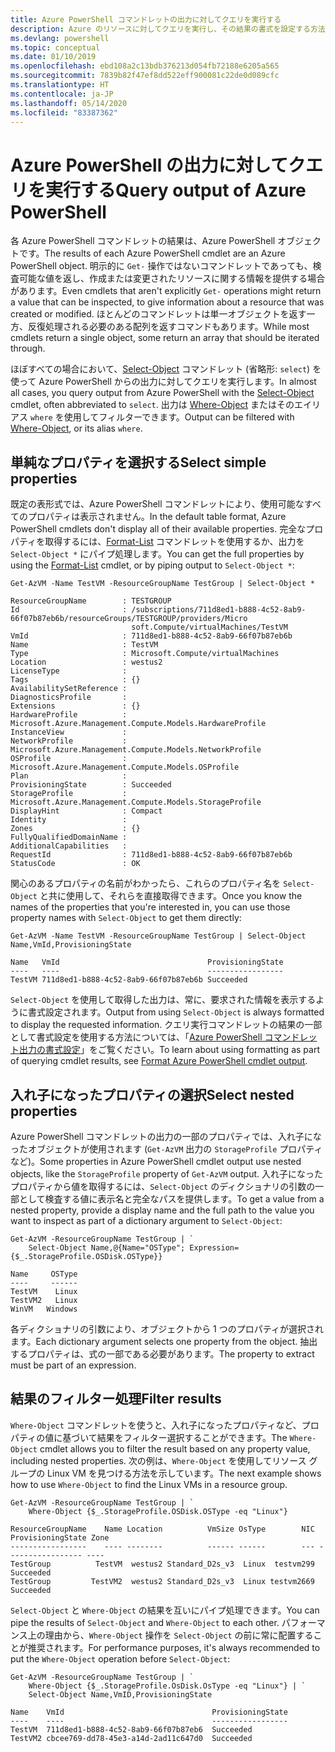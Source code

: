 ```yaml
---
title: Azure PowerShell コマンドレットの出力に対してクエリを実行する
description: Azure のリソースに対してクエリを実行し、その結果の書式を設定する方法について説明します。
ms.devlang: powershell
ms.topic: conceptual
ms.date: 01/10/2019
ms.openlocfilehash: ebd108a2c13bdb376213d054fb72188e6205a565
ms.sourcegitcommit: 7839b82f47ef8dd522eff900081c22de0d089cfc
ms.translationtype: HT
ms.contentlocale: ja-JP
ms.lasthandoff: 05/14/2020
ms.locfileid: "83387362"
---
```

# <a name="query-output-of-azure-powershell"></a><span data-ttu-id="0a674-103">Azure PowerShell の出力に対してクエリを実行する</span><span class="sxs-lookup"><span data-stu-id="0a674-103">Query output of Azure PowerShell</span></span> 

<span data-ttu-id="0a674-104">各 Azure PowerShell コマンドレットの結果は、Azure PowerShell オブジェクトです。</span><span class="sxs-lookup"><span data-stu-id="0a674-104">The results of each Azure PowerShell cmdlet are an Azure PowerShell object.</span></span> <span data-ttu-id="0a674-105">明示的に `Get-` 操作ではないコマンドレットであっても、検査可能な値を返し、作成または変更されたリソースに関する情報を提供する場合があります。</span><span class="sxs-lookup"><span data-stu-id="0a674-105">Even cmdlets that aren't explicitly `Get-` operations might return a value that can be inspected, to give information about a resource that was created or modified.</span></span> <span data-ttu-id="0a674-106">ほとんどのコマンドレットは単一オブジェクトを返す一方、反復処理される必要のある配列を返すコマンドもあります。</span><span class="sxs-lookup"><span data-stu-id="0a674-106">While most cmdlets return a single object, some return an array that should be iterated through.</span></span>

<span data-ttu-id="0a674-107">ほぼすべての場合において、[Select-Object](/powershell/module/Microsoft.PowerShell.Utility/Select-Object) コマンドレット (省略形: `select`) を使って Azure PowerShell からの出力に対してクエリを実行します。</span><span class="sxs-lookup"><span data-stu-id="0a674-107">In almost all cases, you query output from Azure PowerShell with the [Select-Object](/powershell/module/Microsoft.PowerShell.Utility/Select-Object) cmdlet, often abbreviated to `select`.</span></span> <span data-ttu-id="0a674-108">出力は [Where-Object](/powershell/module/Microsoft.PowerShell.Core/Where-Object) またはそのエイリアス `where` を使用してフィルターできます。</span><span class="sxs-lookup"><span data-stu-id="0a674-108">Output can be filtered with [Where-Object](/powershell/module/Microsoft.PowerShell.Core/Where-Object), or its alias `where`.</span></span>

## <a name="select-simple-properties"></a><span data-ttu-id="0a674-109">単純なプロパティを選択する</span><span class="sxs-lookup"><span data-stu-id="0a674-109">Select simple properties</span></span>

<span data-ttu-id="0a674-110">既定の表形式では、Azure PowerShell コマンドレットにより、使用可能なすべてのプロパティは表示されません。</span><span class="sxs-lookup"><span data-stu-id="0a674-110">In the default table format, Azure PowerShell cmdlets don't display all of their available properties.</span></span> <span data-ttu-id="0a674-111">完全なプロパティを取得するには、[Format-List](/powershell/module/microsoft.powershell.utility/format-list) コマンドレットを使用するか、出力を `Select-Object *` にパイプ処理します。</span><span class="sxs-lookup"><span data-stu-id="0a674-111">You can get the full properties by using the [Format-List](/powershell/module/microsoft.powershell.utility/format-list) cmdlet, or by piping output to `Select-Object *`:</span></span>

```azurepowershell-interactive
Get-AzVM -Name TestVM -ResourceGroupName TestGroup | Select-Object *
```

```output
ResourceGroupName        : TESTGROUP
Id                       : /subscriptions/711d8ed1-b888-4c52-8ab9-66f07b87eb6b/resourceGroups/TESTGROUP/providers/Micro
                           soft.Compute/virtualMachines/TestVM
VmId                     : 711d8ed1-b888-4c52-8ab9-66f07b87eb6b
Name                     : TestVM
Type                     : Microsoft.Compute/virtualMachines
Location                 : westus2
LicenseType              :
Tags                     : {}
AvailabilitySetReference :
DiagnosticsProfile       :
Extensions               : {}
HardwareProfile          : Microsoft.Azure.Management.Compute.Models.HardwareProfile
InstanceView             :
NetworkProfile           : Microsoft.Azure.Management.Compute.Models.NetworkProfile
OSProfile                : Microsoft.Azure.Management.Compute.Models.OSProfile
Plan                     :
ProvisioningState        : Succeeded
StorageProfile           : Microsoft.Azure.Management.Compute.Models.StorageProfile
DisplayHint              : Compact
Identity                 :
Zones                    : {}
FullyQualifiedDomainName :
AdditionalCapabilities   :
RequestId                : 711d8ed1-b888-4c52-8ab9-66f07b87eb6b
StatusCode               : OK
```

<span data-ttu-id="0a674-112">関心のあるプロパティの名前がわかったら、これらのプロパティ名を `Select-Object` と共に使用して、それらを直接取得できます。</span><span class="sxs-lookup"><span data-stu-id="0a674-112">Once you know the names of the properties that you're interested in, you can use those property names with `Select-Object` to get them directly:</span></span>

```azurepowershell-interactive
Get-AzVM -Name TestVM -ResourceGroupName TestGroup | Select-Object Name,VmId,ProvisioningState
```

```output
Name   VmId                                 ProvisioningState
----   ----                                 -----------------
TestVM 711d8ed1-b888-4c52-8ab9-66f07b87eb6b Succeeded
```

<span data-ttu-id="0a674-113">`Select-Object` を使用して取得した出力は、常に、要求された情報を表示するように書式設定されます。</span><span class="sxs-lookup"><span data-stu-id="0a674-113">Output from using `Select-Object` is always formatted to display the requested information.</span></span> <span data-ttu-id="0a674-114">クエリ実行コマンドレットの結果の一部として書式設定を使用する方法については、「[Azure PowerShell コマンドレット出力の書式設定](formatting-output.md)」をご覧ください。</span><span class="sxs-lookup"><span data-stu-id="0a674-114">To learn about using formatting as part of querying cmdlet results, see [Format Azure PowerShell cmdlet output](formatting-output.md).</span></span>

## <a name="select-nested-properties"></a><span data-ttu-id="0a674-115">入れ子になったプロパティの選択</span><span class="sxs-lookup"><span data-stu-id="0a674-115">Select nested properties</span></span>

<span data-ttu-id="0a674-116">Azure PowerShell コマンドレットの出力の一部のプロパティでは、入れ子になったオブジェクトが使用されます (`Get-AzVM` 出力の `StorageProfile` プロパティなど)。</span><span class="sxs-lookup"><span data-stu-id="0a674-116">Some properties in Azure PowerShell cmdlet output use nested objects, like the `StorageProfile` property of `Get-AzVM` output.</span></span> <span data-ttu-id="0a674-117">入れ子になったプロパティから値を取得するには、`Select-Object` のディクショナリの引数の一部として検査する値に表示名と完全なパスを提供します。</span><span class="sxs-lookup"><span data-stu-id="0a674-117">To get a value from a nested property, provide a display name and the full path to the value you want to inspect as part of a dictionary argument to `Select-Object`:</span></span>

```azurepowershell-interactive
Get-AzVM -ResourceGroupName TestGroup | `
    Select-Object Name,@{Name="OSType"; Expression={$_.StorageProfile.OSDisk.OSType}}
```

```output
Name     OSType
----     ------
TestVM    Linux
TestVM2   Linux
WinVM   Windows
```

<span data-ttu-id="0a674-118">各ディクショナリの引数により、オブジェクトから 1 つのプロパティが選択されます。</span><span class="sxs-lookup"><span data-stu-id="0a674-118">Each dictionary argument selects one property from the object.</span></span> <span data-ttu-id="0a674-119">抽出するプロパティは、式の一部である必要があります。</span><span class="sxs-lookup"><span data-stu-id="0a674-119">The property to extract must be part of an expression.</span></span>

## <a name="filter-results"></a><span data-ttu-id="0a674-120">結果のフィルター処理</span><span class="sxs-lookup"><span data-stu-id="0a674-120">Filter results</span></span> 

<span data-ttu-id="0a674-121">`Where-Object` コマンドレットを使うと、入れ子になったプロパティなど、プロパティの値に基づいて結果をフィルター選択することができます。</span><span class="sxs-lookup"><span data-stu-id="0a674-121">The `Where-Object` cmdlet allows you to filter the result based on any property value, including nested properties.</span></span> <span data-ttu-id="0a674-122">次の例は、`Where-Object` を使用してリソース グループの Linux VM を見つける方法を示しています。</span><span class="sxs-lookup"><span data-stu-id="0a674-122">The next example shows how to use `Where-Object` to find the Linux VMs in a resource group.</span></span>

```azurepowershell-interactive
Get-AzVM -ResourceGroupName TestGroup | `
    Where-Object {$_.StorageProfile.OSDisk.OSType -eq "Linux"}
```

```output
ResourceGroupName    Name Location          VmSize OsType        NIC ProvisioningState Zone
-----------------    ---- --------          ------ ------        --- ----------------- ----
TestGroup          TestVM  westus2 Standard_D2s_v3  Linux  testvm299         Succeeded
TestGroup         TestVM2  westus2 Standard_D2s_v3  Linux testvm2669         Succeeded
```

<span data-ttu-id="0a674-123">`Select-Object` と `Where-Object` の結果を互いにパイプ処理できます。</span><span class="sxs-lookup"><span data-stu-id="0a674-123">You can pipe the results of `Select-Object` and `Where-Object` to each other.</span></span> <span data-ttu-id="0a674-124">パフォーマンス上の理由から、`Where-Object` 操作を `Select-Object` の前に常に配置することが推奨されます。</span><span class="sxs-lookup"><span data-stu-id="0a674-124">For performance purposes, it's always recommended to put the `Where-Object` operation before `Select-Object`:</span></span>

```azurepowershell-interactive
Get-AzVM -ResourceGroupName TestGroup | `
    Where-Object {$_.StorageProfile.OsDisk.OsType -eq "Linux"} | `
    Select-Object Name,VmID,ProvisioningState
```

```output
Name    VmId                                 ProvisioningState
----    ----                                 -----------------
TestVM  711d8ed1-b888-4c52-8ab9-66f07b87eb6  Succeeded
TestVM2 cbcee769-dd78-45e3-a14d-2ad11c647d0  Succeeded
```
